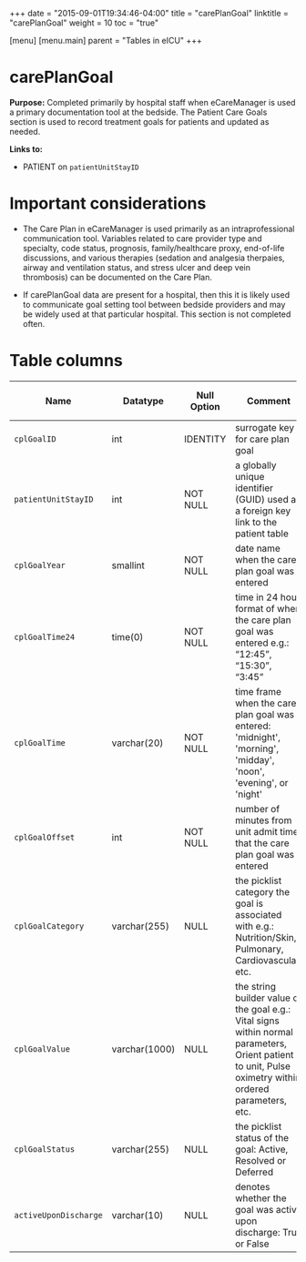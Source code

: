 +++
date = "2015-09-01T19:34:46-04:00"
title = "carePlanGoal"
linktitle = "carePlanGoal"
weight = 10
toc = "true"

[menu]
  [menu.main]
    parent = "Tables in eICU"
+++

# carePlanGoal

**Purpose:** Completed primarily by hospital staff when eCareManager is used a primary documentation tool at the bedside. The Patient Care Goals section is used to record treatment goals for patients and updated as needed.

**Links to:**

* PATIENT on `patientUnitStayID`

# Important considerations

* The Care Plan in eCareManager is used primarily as an intraprofessional communication tool. Variables related to care provider type and specialty, code status, prognosis, family/healthcare proxy, end-of-life discussions, and various therapies (sedation and analgesia therpaies, airway and ventilation status, and stress ulcer and deep vein thrombosis) can be documented on the Care Plan.

* If carePlanGoal data are present for a hospital, then this it is likely used to communicate goal setting tool between bedside providers and may be widely used at that particular hospital. This section is not completed often.

# Table columns

Name | Datatype | Null Option | Comment | Is Key | Stored Transformed Created
---- | ---- | ---- | ---- | ---- | ----
`cplGoalID` | int | IDENTITY | surrogate key for care plan goal | PK | C
`patientUnitStayID` | int | NOT NULL | a globally unique identifier (GUID) used as a foreign key link to the patient table | FK | C
`cplGoalYear` | smallint | NOT NULL | date name when the care plan goal was entered |  | T
`cplGoalTime24` | time(0) | NOT NULL | time in 24 hour format of when the care plan goal was entered e.g.: “12:45”, “15:30”, “3:45” |  | T
`cplGoalTime` | varchar(20) | NOT NULL | time frame when the care plan goal was entered: 'midnight', 'morning', 'midday', 'noon', 'evening', or 'night' |  | T
`cplGoalOffset` | int | NOT NULL | number of minutes from unit admit time that the care plan goal was entered |  | C
`cplGoalCategory` | varchar(255) | NULL | the picklist category the goal is associated with e.g.: Nutrition/Skin, Pulmonary, Cardiovascular, etc. |  | S
`cplGoalValue` | varchar(1000) | NULL | the string builder value of the goal e.g.: Vital signs within normal parameters, Orient patient to unit, Pulse oximetry within ordered parameters, etc. |  | S
`cplGoalStatus` | varchar(255) | NULL | the picklist status of the goal: Active, Resolved or Deferred |  | S
`activeUponDischarge` | varchar(10) | NULL | denotes whether the goal was active upon discharge: True or False |  | S

<!-- # Detailed description

* To follow.
 -->